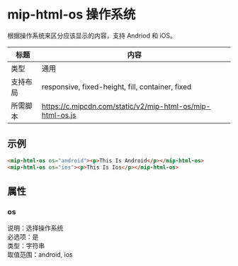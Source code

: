 # mip-html-os 操作系统

根据操作系统来区分应该显示的内容，支持 Andriod 和 iOS。

标题|内容
----|----
类型|通用
支持布局|responsive, fixed-height, fill, container, fixed
所需脚本|https://c.mipcdn.com/static/v2/mip-html-os/mip-html-os.js

## 示例

```html
<mip-html-os os="android"><p>This Is Android</p></mip-html-os>
<mip-html-os os="ios"><p>This Is Ios</p></mip-html-os>
```

## 属性

### os

说明：选择操作系统  
必选项：是  
类型：字符串  
取值范围：android, ios 